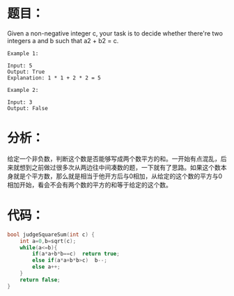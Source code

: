 题目：
==
Given a non-negative integer c, your task is to decide whether there're two integers a and b such that a2 + b2 = c. 
```
Example 1:

Input: 5
Output: True
Explanation: 1 * 1 + 2 * 2 = 5

Example 2:

Input: 3
Output: False
```

分析：
==
给定一个非负数，判断这个数是否能够写成两个数平方的和。一开始有点混乱，后来就想到之前做过很多次从两边往中间凑数的题，一下就有了思路。如果这个数本身就是个平方数，那么就是相当于他开方后与0相加，从给定的这个数的平方与0相加开始，看会不会有两个数的平方的和等于给定的这个数。

代码：
==
```C
bool judgeSquareSum(int c) {
    int a=0,b=sqrt(c);
    while(a<=b){
        if(a*a+b*b==c)  return true;
        else if(a*a+b*b>c)  b--;
        else a++;
    }
    return false;
}
```
